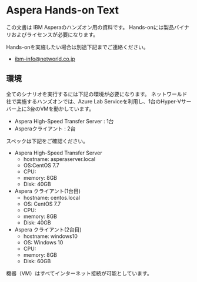 # Aspera Hands-on Text
この文書は IBM Asperaのハンズオン用の資料です。
Hands-onには製品バイナリおよびライセンスが必要になります。

Hands-onを実施したい場合は別途下記までご連絡ください。
- ibm-info@networld.co.jp  

## 環境  
全てのシナリオを実行するには下記の環境が必要になります。
ネットワールド社で実施するハンズオンでは、Azure Lab Serviceを利用し、1台のHyper-Vサーバー上に3台のVMを動かしています。  

- Aspera High-Speed Transfer Server  : 1台  
- Asperaクライアント  : 2台 

スペックは下記をご確認ください。

- Aspera High-Speed Transfer Server
  - hostname: asperaserver.local
  - OS:CentOS 7.7
  - CPU:
  - memory: 8GB
  - Disk: 40GB
- Aspera クライアント(1台目) 
  - hostname: centos.local
  - OS: CentOS 7.7
  - CPU:
  - memory: 8GB
  - Disk: 40GB
- Aspera クライアント(2台目) 
  - hostname: windows10
  - OS: Windows 10 
  - CPU:
  - memory: 8GB
  - Disk: 60GB

機器（VM）はすべてインターネット接続が可能としています。  


